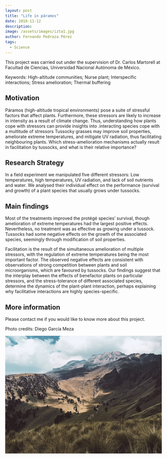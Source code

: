 ```yaml
---
layout: post
title: "Life in páramos"
date: 2018-11-12
description: 
image: /assets/images/izta1.jpg
author: Fernando Pedraza Pérez
tags: 
  - Science
---
```



This project was carried out under the supervision of Dr. Carlos Martorell at Facultad
de Ciencias, Universidad Nacional Autónoma de México. 

Keywords: High-altitude communities; Nurse plant; Interspecific interactions; Stress amelioration; Thermal buffering

## Motivation

Páramos (high-altitude tropical environments) pose a suite of stressful factors that affect 
plants. Furthermore, these stressors are likely to increase in intensity as a result
of climate change. Thus, understanding how plants cope with stressors can provide insights
into .interacting species cope with a multitude of stressors 
Tussocky grasses may improve soil properties, ameliorate extreme temperatures, and 
mitigate UV radiation, thus facilitating neighbouring plants. 
Which stress-amelioration 
mechanisms actually result in facilitation by tussocks, and what is their relative importance?


## Research Strategy

In a field experiment we manipulated five different stressors: Low temperatures, high temperatures, 
UV radiation, and lack of soil nutrients and water.  We analysed their individual effect on the 
performance (survival and growth) of a plant species that usually grows under tussocks. 


## Main findings

Most of the treatments improved the protégé species’ survival, though amelioration of 
extreme temperatures had the largest positive effects. Nevertheless, no treatment was as 
effective as growing under a tussock. Tussocks had some negative effects on the growth of 
the associated species, seemingly through modification of soil properties.


Facilitation is the result of the simultaneous amelioration of multiple stressors, with the 
regulation of extreme temperatures being the most important factor. The observed negative 
effects are consistent with observations of strong competition between plants and soil 
microorganisms, which are favoured by tussocks. Our findings suggest that the interplay 
between the effects of benefactor plants on particular stressors, and the stress-tolerance 
of different associated species, determine the dynamics of the plant-plant interaction, 
perhaps explaining why facilitative interactions are highly species-specific.

## More information

Please contact me if you would like to know more about this project.

Photo credits: Diego García Meza

![Placeholder](/assets/images/izta2.jpg)